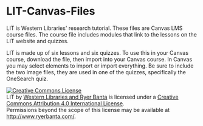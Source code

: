 LIT-Canvas-Files
================

LIT is Western Libraries' research tutorial. These files are Canvas LMS course files. The course file includes modules that link to the lessons on the LIT website and quizzes. 


LIT is made up of six lessons and six quizzes. To use this in your Canvas course, download the file, then import into your Canvas course. In Canvas you may select elements to import or import everything. Be sure to include the two image files, they are used in one of the quizzes, specifically the OneSearch quiz.


<a rel="license" href="http://creativecommons.org/licenses/by/4.0/"><img alt="Creative Commons License" style="border-width:0" src="https://i.creativecommons.org/l/by/4.0/88x31.png" /></a><br /><span xmlns:dct="http://purl.org/dc/terms/" href="http://purl.org/dc/dcmitype/InteractiveResource" property="dct:title" rel="dct:type">LIT</span> by <a xmlns:cc="http://creativecommons.org/ns#" href="http://library.wwu.edu/lit" property="cc:attributionName" rel="cc:attributionURL">Western Libraries and Ryer Banta</a> is licensed under a <a rel="license" href="http://creativecommons.org/licenses/by/4.0/">Creative Commons Attribution 4.0 International License</a>.<br />Permissions beyond the scope of this license may be available at <a xmlns:cc="http://creativecommons.org/ns#" href="http://www.ryerbanta.com/" rel="cc:morePermissions">http://www.ryerbanta.com/</a>.


